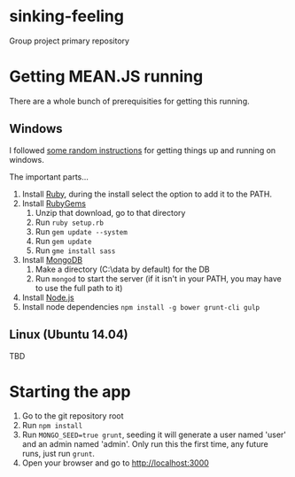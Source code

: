 # sinking-feeling
Group project primary repository


# Getting MEAN.JS running
There are a whole bunch of prerequisities for getting this running.

## Windows
I followed [some random instructions](https://programmaticponderings.wordpress.com/2014/03/08/installing-and-configuring-mean-stack-and-yeoman-on-windows/) for getting things up and running on windows.

The important parts...

1. Install [Ruby](http://rubyinstaller.org/downloads/), during the install select the option to add it to the PATH.
2. Install [RubyGems](https://rubygems.org/pages/download)
    1. Unzip that download, go to that directory
    2. Run `ruby setup.rb`
    3. Run `gem update --system`
    4. Run `gem update`
    5. Run `gme install sass`
3. Install [MongoDB](https://www.mongodb.com/download-center)
    1. Make a directory (C:\data by default) for the DB
    2. Run `mongod` to start the server (if it isn't in your PATH, you may have to use the full path to it)
4. Install [Node.js](http://nodejs.org/download/)
5. Install node dependencies `npm install -g bower grunt-cli gulp`

## Linux (Ubuntu 14.04)
TBD

# Starting the app

1. Go to the git repository root
2. Run `npm install`
3. Run `MONGO_SEED=true grunt`, seeding it will generate a user named 'user'
   and an admin named 'admin'. Only run this the first time, any future runs, 
   just run `grunt`. 
4. Open your browser and go to [http://localhost:3000](http://localhost:3000)


